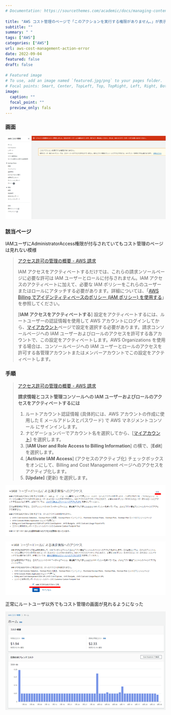 ```yaml
---
# Documentation: https://sourcethemes.com/academic/docs/managing-content/

title: "AWS コスト管理のページで「このアクションを実行する権限がありません。」が表示される"
subtitle: ""
summary: " "
tags: ["AWS"]
categories: ["AWS"]
url: aws-cost-management-action-error
date: 2022-09-04
featured: false
draft: false

# Featured image
# To use, add an image named `featured.jpg/png` to your pages folder.
# Focal points: Smart, Center, TopLeft, Top, TopRight, Left, Right, BottomLeft, Bottom, BottomRight.
image:
  caption: ""
  focal_point: ""
  preview_only: fals
---
```




### 画面

![image-20220826224935408](image-20220826224935408.png)

### 該当ページ

IAMユーザにAdministratorAccess権限が付与されていてもコスト管理のページは見れない模様

> [アクセス許可の管理の概要 \- AWS 請求](https://docs.aws.amazon.com/ja_jp/awsaccountbilling/latest/aboutv2/control-access-billing.html)
>
> IAM アクセスをアクティベートするだけでは、これらの請求ンソールページに必要な許可は IAM ユーザーとロールに付与されません。IAM アクセスのアクティベートに加えて、必要な IAM ポリシーをこれらのユーザーまたはロールにアタッチする必要があります。詳細については、「[AWS Billing でアイデンティティベースのポリシー (IAM ポリシー) を使用する](https://docs.aws.amazon.com/ja_jp/awsaccountbilling/latest/aboutv2/billing-permissions-ref.html)」を参照してください。
>
> [**IAM アクセスをアクティベートする**] 設定をアクティベートするには、ルートユーザーの認証情報を使用して AWS アカウントにログインしてから、[マイアカウント](https://console.aws.amazon.com/billing/home#/account)ページで設定を選択する必要があります。請求コンソールページへの IAM ユーザーおよびロールのアクセスを許可する各アカウントで、この設定をアクティベートします。AWS Organizations を使用する場合は、コンソールページへの IAM ユーザーとロールのアクセスを許可する各管理アカウントまたはメンバーアカウントでこの設定をアクティベートします。

### 手順

> [アクセス許可の管理の概要 \- AWS 請求](https://docs.aws.amazon.com/ja_jp/awsaccountbilling/latest/aboutv2/control-access-billing.html)
>
> **請求情報とコスト管理コンソールへの IAM ユーザーおよびロールのアクセスをアクティベートするには**
>
> 1. ルートアカウント認証情報 (具体的には、AWS アカウントの作成に使用した E メールアドレスとパスワード) で AWS マネジメントコンソール にサインインします。
> 2. ナビゲーションバーでアカウント名を選択してから、[[マイアカウント](https://console.aws.amazon.com/billing/home#/account)] を選択します。
> 3. [**IAM User and Role Access to Billing Information**] の横で、[**Edit**] を選択します。
> 4. [**Activate IAM Access**] (アクセスのアクティブ化) チェックボックスをオンにして、Billing and Cost Management ページへのアクセスをアクティブ化します。
> 5. **[Update]** (更新) を選択します。

![image-20220826225245468](image-20220826225245468.png)

![image-20220826225311829](image-20220826225311829.png)

正常にルートユーザ以外でもコスト管理の画面が見れるようになった

![image-20220826225407147](image-20220826225407147.png)
